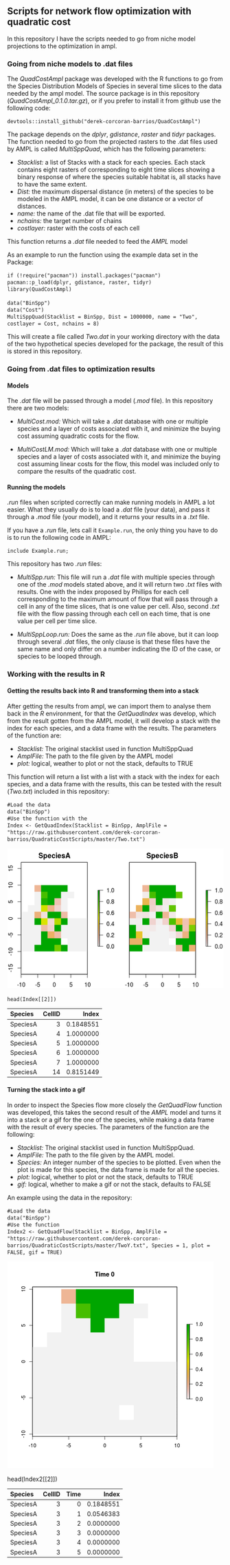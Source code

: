## Scripts for network flow optimization with quadratic cost

In this repository I have the scripts needed to go from niche model projections to the optimization in ampl.


### Going from niche models to .dat files

The *QuadCostAmpl* package was developed with the R functions to go from the Species Distribution Models of Species in several time slices to the data needed by the ampl model. The source package is in this repository (*QuadCostAmpl_0.1.0.tar.gz*), or if you prefer to install it from github use the following code:

```
devtools::install_github("derek-corcoran-barrios/QuadCostAmpl")
```

The package depends on the *dplyr*, *gdistance*, *raster* and *tidyr* packages. The function needed to go from the projected rasters to the .dat files used by AMPL is called *MultiSppQuad*, which has the following parameters:

* *Stacklist:* a list of Stacks with a stack for each species. Each stack contains eight rasters of corresponding to eight time slices showing a binary response of where the species suitable habitat is, all stacks have to have the same extent. 
* *Dist:* the maximum dispersal distance (in meters) of the species to be modeled in the AMPL model, it can be one distance or a vector of distances.
* *name:* the name of the .dat file that will be exported.
* *nchains:* the target number of chains
* *costlayer:* raster with the costs of each cell

This function returns a *.dat* file needed to feed the *AMPL* model

As an example to run the function using the example data set in the Package:

```
if (!require("pacman")) install.packages("pacman")
pacman::p_load(dplyr, gdistance, raster, tidyr)
library(QuadCostAmpl)

data("BinSpp")
data("Cost")
MultiSppQuad(Stacklist = BinSpp, Dist = 1000000, name = "Two", costlayer = Cost, nchains = 8)
```

This will create a file called *Two.dat* in your working directory with the data of the two hypothetical species developed for the package, the result of this is stored in this repository.

### Going from .dat files to optimization results

#### Models

The *.dat* file will be passed through a model (*.mod* file). In this repository there are two models:

* *MultiCost.mod:* Which will take a *.dat* database with one or multiple species and a layer of costs associated with it, and minimize the buying cost assuming quadratic costs for the flow.

* *MultiCostLM.mod:* Which will take a *.dat* database with one or multiple species and a layer of costs associated with it, and minimize the buying cost assuming linear costs for the flow, this model was included only to compare the results of the quadratic cost.

#### Running the models

*.run* files when scripted correctly can make running models in AMPL a lot easier. What they usually do is to load a *.dat* file (your data), and pass it through a *.mod* file (your model), and it returns your results in a *.txt* file.

If you have a *.run* file, lets call it ```Example.run```, the only thing you have to do is to run the following code in AMPL:

```
include Example.run;
```

This repository has two *.run* files:

* *MultiSpp.run:* This file will run a *.dat* file with multiple species through one of the *.mod* models stated above, and it will return two *.txt* files with results. One with the index proposed by Phillips for each cell corresponding to the maximum amount of flow that will pass through a cell in any of the time slices, that is one value per cell. Also, second *.txt* file with the flow passing through each cell on each time, that is one value per cell per time slice.

* *MultiSppLoop.run:* Does the same as the *.run* file above, but it can loop through several *.dat* files, the only clause is that these files have the same name and only differ on a number indicating the ID of the case, or species to be looped through. 

### Working with the results in R

#### Getting the results back into R and transforming them into a stack


After getting the results from ampl, we can import them to analyse them back in the *R* environment, for that the *GetQuadIndex* was develop, which from the result gotten from the AMPL model, it will develop a stack with the index for each species, and a data frame with the results. The parameters of the function are:

* *Stacklist:* The original stacklist used in function MultiSppQuad
* *AmplFile:* The path to the file given by the AMPL model
* *plot:* logical, weather to plot or not the stack, defaults to TRUE

This function will return a list with a list with a stack with the index 
for each species, and a data frame with the results, this can be tested with the result (*Two.txt*) included in this repository:

```
#Load the data
data("BinSpp")
#Use the function with the 
Index <- GetQuadIndex(Stacklist = BinSpp, AmplFile = "https://raw.githubusercontent.com/derek-corcoran-barrios/QuadraticCostScripts/master/Two.txt")
```

![title](https://github.com/derek-corcoran-barrios/QuadraticCostScripts/blob/master/Results1.png)

```
head(Index[[2]])
```

|Species  | CellID|     Index|
|:--------|------:|---------:|
|SpeciesA |      3| 0.1848551|
|SpeciesA |      4| 1.0000000|
|SpeciesA |      5| 1.0000000|
|SpeciesA |      6| 1.0000000|
|SpeciesA |      7| 1.0000000|
|SpeciesA |     14| 0.8151449|

#### Turning the stack into a gif

In order to inspect the Species flow more closely the *GetQuadFlow* function was developed, this takes the second result of the *AMPL* model and turns it into a stack or a gif for the one of the species, while making a data frame with the result of every species. The parameters of the function are the following:

* *Stacklist:* The original stacklist used in function MultiSppQuad.
* *AmplFile:* The path to the file given by the AMPL model.
* *Species:*	An integer number of the species to be plotted. Even when the plot is made for this species, the data frame is made for all the species.
* *plot:*	logical, whether to plot or not the stack, defaults to TRUE
* *gif:*	logical, whether to make a gif or not the stack, defaults to FALSE

An example using the data in the repository:

```
#Load the data
data("BinSpp")
#Use the function 
Index2 <- GetQuadFlow(Stacklist = BinSpp, AmplFile = "https://raw.githubusercontent.com/derek-corcoran-barrios/QuadraticCostScripts/master/TwoY.txt", Species = 1, plot = FALSE, gif = TRUE)
```

![title2](https://github.com/derek-corcoran-barrios/QuadraticCostScripts/blob/master/animation.gif)

head(Index2[[2]])


|Species  | CellID| Time|     Index|
|:--------|------:|----:|---------:|
|SpeciesA |      3|    0| 0.1848551|
|SpeciesA |      3|    1| 0.0546383|
|SpeciesA |      3|    2| 0.0000000|
|SpeciesA |      3|    3| 0.0000000|
|SpeciesA |      3|    4| 0.0000000|
|SpeciesA |      3|    5| 0.0000000|
